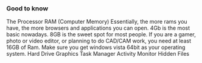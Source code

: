 ### Good to know 

The Processor
RAM (Computer Memory)
Essentially, the more rams you have, the more browsers and applications you can open. 4Gb is the most basic nowadays. 8GB is the sweet spot for most people. If you are a gamer, photo or video editor, or planning to do CAD/CAM work, you need at least 16GB of Ram. Make sure you get windows vista 64bit as your operating system.
Hard Drive
Graphics
Task Manager Activity Monitor 
Hidden Files 
